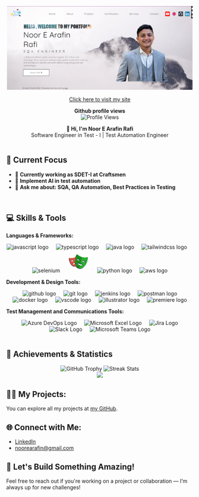 <div align="center">
  <img src="Screenshot 2024-05-26 145615.png" alt="Welcome!" width="500"/>
</div>
<p align="center">
  <a href="https://noorearafin.wixsite.com/rafi" target="_blank">Click here to visit my site</a>
</p>
<p align="center">
 <b>Github profile views</b></br>
  <img src="https://komarev.com/ghpvc/?username=noorearafin&label=Profile%20views&color=0e75b6&style=flat" alt="Profile Views"/>
</p>

<div align="center">
  <b>👋 Hi, I'm Noor E Arafin Rafi</b> </br>
 Software Engineer in Test - I | Test Automation Engineer
</div>

</br>

## 🌟 Current Focus
- 🔭 **Currently working as SDET-I at Craftsmen**
- 🌱 **Implement AI in test automation**
- 💬 **Ask me about: SQA, QA Automation, Best Practices in Testing**

</br>

## 💻 Skills & Tools

**Languages & Frameworks:**  
<div align="center">
  <img src="https://skillicons.dev/icons?i=js" height="60" alt="javascript logo" />
  <img width="12" />
  <img src="https://skillicons.dev/icons?i=ts" height="60" alt="typescript logo" />
  <img width="12" />
  <img src="https://skillicons.dev/icons?i=java" height="60" alt="java logo" />
  <img width="12" />
  <img src="https://skillicons.dev/icons?i=c" height="60" alt="tailwindcss logo" />
  <img width="12" />
  <img src="https://skillicons.dev/icons?i=selenium" height="60" alt="selenium" />
  <img width="12" />
  <img src="https://github.com/microsoft/playwright/blob/main/packages/web/src/assets/playwright-logo.svg" height="60" alt="playwright logo" />
  <img width="12" />
  <img src="https://skillicons.dev/icons?i=py" height="60" alt="python logo" />
  <img width="12" />
  <img src="https://skillicons.dev/icons?i=aws" height="60" alt="aws logo" />
</div>

**Development & Design Tools:**
<div align="center">
  <img width="12" />
  <img src="https://skillicons.dev/icons?i=github" height="60" alt="github logo" />
  <img width="12" />
  <img src="https://skillicons.dev/icons?i=git" height="60" alt="git logo" />
  <img width="12" />
  <img src="https://skillicons.dev/icons?i=jenkins" height="60" alt="jenkins logo" />
  <img width="12" />
  <img src="https://skillicons.dev/icons?i=postman" height="60" alt="postman logo" />
  <img width="12" />
  <img src="https://skillicons.dev/icons?i=docker" height="60" alt="docker logo" />
  <img width="12" />
  <img src="https://skillicons.dev/icons?i=vscode" height="60" alt="vscode logo" />
  <img width="12" />
  <img src="https://skillicons.dev/icons?i=illustrator" height="60" alt="illustrator logo" />
  <img width="12" />
  <img src="https://skillicons.dev/icons?i=premiere" height="60" alt="premiere logo" />
</div>

**Test Management and Communications Tools:**

<div align="center">
  <img width="12" />
  <img src="https://www.svgrepo.com/show/448271/azure-devops.svg" alt="Azure DevOps Logo" height="60" />
  <img width="12" />
<img src="https://www.logo.wine/a/logo/Microsoft_Excel/Microsoft_Excel-Logo.wine.svg" alt="Microsoft Excel Logo" height="60" />
   <img width="12" />
    <img src="https://atlassian.design/assets/images/logos/jira.svg" alt="Jira Logo" height="60" />
   <img width="12" />
   <img src="https://a.slack-edge.com/80588/marketing/img/meta/favicon-96.png" alt="Slack Logo" height="60" />
    <img width="12" />
  <img src="https://www.logo.wine/a/logo/Microsoft_Teams/Microsoft_Teams-Logo.wine.svg" alt="Microsoft Teams Logo" height="60" />

</div>

</br>

## 🚀 Achievements & Statistics
<div align="center">
  <img src="https://github-profile-trophy.vercel.app?username=noorearafin&theme=dracula&column=-1&row=1&margin-w=8&margin-h=8&no-bg=false&no-frame=false&order=4" height="150" alt="GitHub Trophy" />
  <img src="https://streak-stats.demolab.com?user=noorearafin&locale=en&mode=daily&theme=dracula&hide_border=false&border_radius=5&order=3" height="150" alt="Streak Stats" /></br>
  <img src='https://github-readme-stats.vercel.app/api/top-langs/?username=noorearafin&theme=dracula&hide=swift,c-sharp'/>

</div>

## 🧑‍💻 My Projects:
You can explore all my projects at [my GitHub](https://github.com/noorearafin?tab=repositories).


## 🌐 Connect with Me:
- [LinkedIn](https://www.linkedin.com/in/noor-e-arafin-rafi-18a2911a7/) 
- [noorearafin@gmail.com](mailto:noorearafin@gmail.com)


## 🚀 Let's Build Something Amazing!
Feel free to reach out if you're working on a project or collaboration — I’m always up for new challenges!
